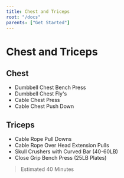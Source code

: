 ```yaml
---
title: Chest and Triceps
root: "/docs"
parents: ["Get Started"]
---
```

<h1>
    Chest and Triceps
</h1>

## Chest

- Dumbbell Chest Bench Press
- Dumbbell Chest Fly's
- Cable Chest Press
- Cable Chest Push Down

## Triceps

- Cable Rope Pull Downs
- Cable Rope Over Head Extension Pulls
- Skull Crushers with Curved Bar (40-60LB)
- Close Grip Bench Press (25LB Plates)

> Estimated 40 Minutes
